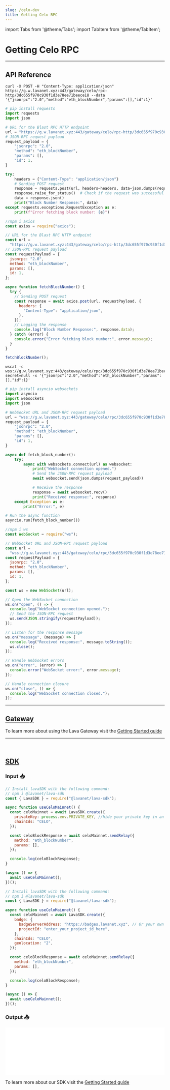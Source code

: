 ```yaml
---
slug: /celo-dev
title: Getting Celo RPC
---
```


import Tabs from '@theme/Tabs';
import TabItem from '@theme/TabItem';

# Getting Celo RPC

<hr />

## API Reference

<Tabs>
<TabItems value="JSONRPC/HTTP" label="JSONRPC/HTTP">
<Tabs>
<TabItems value="cURL" label="cURL">

```shell
curl -X POST -H "Content-Type: application/json" https://g.w.lavanet.xyz:443/gateway/celo/rpc-http/3dc655f970c930f1d3e78ee71beece18 --data '{"jsonrpc":"2.0","method":"eth_blockNumber","params":[],"id":1}'
```

</TabItems>
<TabItems value="Python" label="Python">

```python
# pip install requests
import requests
import json

# URL for the Blast RPC HTTP endpoint
url = "https://g.w.lavanet.xyz:443/gateway/celo/rpc-http/3dc655f970c930f1d3e78ee71beece18"
# JSON-RPC request payload
request_payload = {
    "jsonrpc": "2.0",
    "method": "eth_blockNumber",
    "params": [],
    "id": 1,
}

try:
    headers = {"Content-Type": "application/json"}
    # Sending POST request
    response = requests.post(url, headers=headers, data=json.dumps(request_payload))
    response.raise_for_status()  # Check if the request was successful
    data = response.json()
    print("Block Number Response:", data)
except requests.exceptions.RequestException as e:
    print(f"Error fetching block number: {e}")


```

 </TabItems>
<TabItems value="NodeJS" label="NodeJS">

```jsx
//npm i axios
const axios = require("axios");

// URL for the Blast RPC HTTP endpoint
const url =
  "https://g.w.lavanet.xyz:443/gateway/celo/rpc-http/3dc655f970c930f1d3e78ee71beece18";
// JSON-RPC request payload
const requestPayload = {
  jsonrpc: "2.0",
  method: "eth_blockNumber",
  params: [],
  id: 1,
};

async function fetchBlockNumber() {
  try {
    // Sending POST request
    const response = await axios.post(url, requestPayload, {
      headers: {
        "Content-Type": "application/json",
      },
    });
    // Logging the response
    console.log("Block Number Response:", response.data);
  } catch (error) {
    console.error("Error fetching block number:", error.message);
  }
}

fetchBlockNumber();
```

 </TabItems>

</Tabs>
</TabItems>
<TabItems value="JSONRPC/WEBSOCKET" label="JSONRPC/WEBSOCKET">
<Tabs>
<TabItems value="WSCAT" label="WSCAT">

```shell
wscat -c wss://g.w.lavanet.xyz:443/gateway/celo/rpc/3dc655f970c930f1d3e78ee71beece18?secret=null -x '{"jsonrpc":"2.0","method":"eth_blockNumber","params":[],"id":1}'
```

</TabItems>
<TabItems value="Python" label="Python">

```python
# pip install asyncio websockets
import asyncio
import websockets
import json

# WebSocket URL and JSON-RPC request payload
url = "wss://g.w.lavanet.xyz:443/gateway/celo/rpc/3dc655f970c930f1d3e78ee71beece18?secret=null"
request_payload = {
    "jsonrpc": "2.0",
    "method": "eth_blockNumber",
    "params": [],
    "id": 1,
}

async def fetch_block_number():
    try:
        async with websockets.connect(url) as websocket:
            print("WebSocket connection opened.")
            # Send the JSON-RPC request payload
            await websocket.send(json.dumps(request_payload))

            # Receive the response
            response = await websocket.recv()
            print("Received response:", response)
    except Exception as e:
        print("Error:", e)

# Run the async function
asyncio.run(fetch_block_number())


```

 </TabItems>
<TabItems value="NodeJS" label="NodeJS">

```jsx
//npm i ws
const WebSocket = require("ws");

// WebSocket URL and JSON-RPC request payload
const url =
  "wss://g.w.lavanet.xyz:443/gateway/celo/rpc/3dc655f970c930f1d3e78ee71beece18?secret=null";
const requestPayload = {
  jsonrpc: "2.0",
  method: "eth_blockNumber",
  params: [],
  id: 1,
};

const ws = new WebSocket(url);

// Open the WebSocket connection
ws.on("open", () => {
  console.log("WebSocket connection opened.");
  // Send the JSON-RPC request
  ws.send(JSON.stringify(requestPayload));
});

// Listen for the response message
ws.on("message", (message) => {
  console.log("Received response:", message.toString());
  ws.close();
});

// Handle WebSocket errors
ws.on("error", (error) => {
  console.error("WebSocket error:", error.message);
});

// Handle connection closure
ws.on("close", () => {
  console.log("WebSocket connection closed.");
});
```

 </TabItems>

</Tabs></TabItems>

</Tabs>

<hr/>

## [Gateway](https://gateway.lavanet.xyz/?utm_source=celo-dev&utm_medium=docs&utm_campaign=docs-to-gateway)

To learn more about using the Lava Gateway visit the [Getting Started guide](https://docs.lavanet.xyz/gateway-getting-started?utm_source=celo-dev&utm_medium=docs&utm_campaign=docs-to-docs)

<hr />
<br />

## [SDK](https://github.com/lavanet/lava-sdk)

### Input 📥

<Tabs>
<TabItem value="backend" label="BackEnd">

```jsx
// Install lavaSDK with the following command:
// npm i @lavanet/lava-sdk
const { LavaSDK } = require("@lavanet/lava-sdk");

async function useCeloMainnet() {
  const celoMainnet = await LavaSDK.create({
    privateKey: process.env.PRIVATE_KEY, //hide your private key in an environmental variable
    chainIds: "CELO",
  });

  const celoBlockResponse = await celoMainnet.sendRelay({
    method: "eth_blockNumber",
    params: [],
  });

  console.log(celoBlockResponse);
}

(async () => {
  await useCeloMainnet();
})();
```

</TabItem>
<TabItem value="frontend" label="FrontEnd">

```jsx
// Install lavaSDK with the following command:
// npm i @lavanet/lava-sdk
const { LavaSDK } = require("@lavanet/lava-sdk");

async function useCeloMainnet() {
  const celoMainnet = await LavaSDK.create({
    badge: {
      badgeServerAddress: "https://badges.lavanet.xyz", // Or your own Badge-Server URL
      projectId: "enter_your_project_id_here",
    },
    chainIds: "CELO",
    geolocation: "2",
  });

  const celoBlockResponse = await celoMainnet.sendRelay({
    method: "eth_blockNumber",
    params: [],
  });

  console.log(celoBlockResponse);
}

(async () => {
  await useCeloMainnet();
})();
```

</TabItem>
</Tabs>

### Output 📤

<iframe width="100%" src="/img/chains/celo_call.webm" frameborder="0" allow="autoplay; encrypted-media; gyroscope; picture-in-picture" allowfullscreen></iframe>

To learn more about our SDK visit the [Getting Started guide](https://docs.lavanet.xyz/sdk-getting-started?utm_source=getting-celo-rpc&utm_medium=docs&utm_campaign=docs-to-docs)
